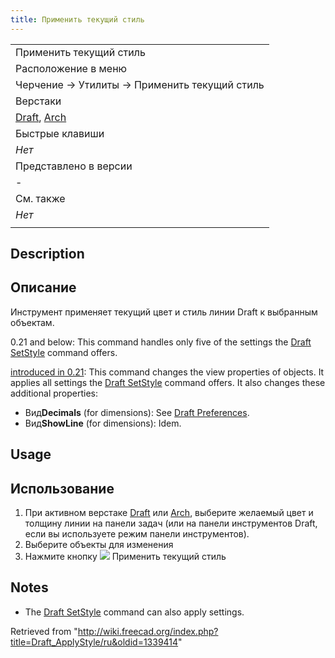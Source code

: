 ```yaml
---
title: Применить текущий стиль
---
```

|  |
| --- |
| Применить текущий стиль |
| Расположение в меню |
| Черчение -> Утилиты -> Применить текущий стиль |
| Верстаки |
| [Draft](/Draft_Workbench/ru "Draft Workbench/ru"), [Arch](/Arch_Workbench/ru "Arch Workbench/ru") |
| Быстрые клавиши |
| *Нет* |
| Представлено в версии |
| - |
| См. также |
| *Нет* |
|  |

## Description

## Описание

Инструмент применяет текущий цвет и стиль линии Draft к выбранным объектам.

0.21 and below: This command handles only five of the settings the [Draft SetStyle](/Draft_SetStyle "Draft SetStyle") command offers.

[introduced in 0.21](/Release_notes_0.21 "Release notes 0.21"): This command changes the view properties of objects. It applies all settings the [Draft SetStyle](/Draft_SetStyle "Draft SetStyle") command offers. It also changes these additional properties:

* Вид**Decimals** (for dimensions): See [Draft Preferences](/Draft_Preferences#Texts_and_dimensions "Draft Preferences").
* Вид**ShowLine** (for dimensions): Idem.

## Usage

## Использование

1. При активном верстаке [Draft](/Draft_Workbench/ru "Draft Workbench/ru") или [Arch](/Arch_Workbench/ru "Arch Workbench/ru"), выберите желаемый цвет и толщину линии на панели задач (или на панели инструментов Draft, если вы используете режим панели инструментов).
2. Выберите объекты для изменения
3. Нажмите кнопку ![](/images/Draft_ApplyStyle.svg) Применить текущий стиль

## Notes

* The [Draft SetStyle](/Draft_SetStyle "Draft SetStyle") command can also apply settings.

Retrieved from "<http://wiki.freecad.org/index.php?title=Draft_ApplyStyle/ru&oldid=1339414>"